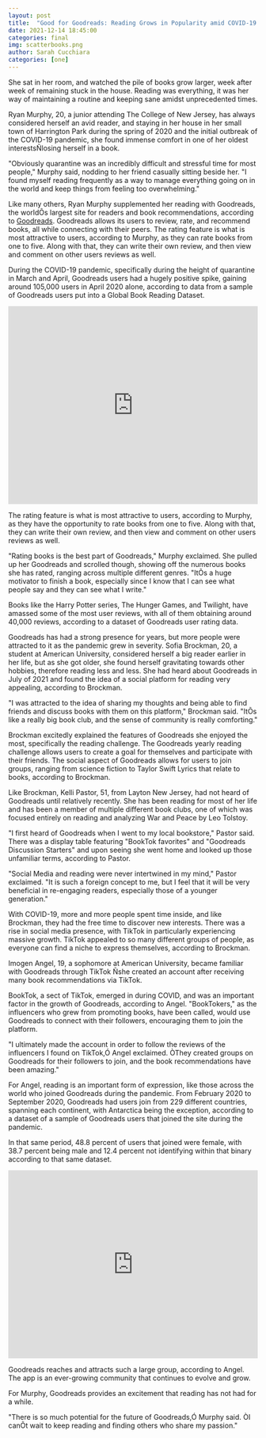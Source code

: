 ```yaml
---
layout: post
title:  "Good for Goodreads: Reading Grows in Popularity amid COVID-19 Pandemic"
date: 2021-12-14 18:45:00 
categories: final
img: scatterbooks.png
author: Sarah Cucchiara
categories: [one]
---
```



She sat in her room, and watched the pile of books grow larger, week after week of remaining stuck in the house. Reading was everything, it was her way of maintaining a routine and keeping sane amidst unprecedented times. 

Ryan Murphy, 20, a junior attending The College of New Jersey, has always considered herself an avid reader, and staying in her house in her small town of Harrington Park during the spring of 2020 and the initial outbreak of the COVID-19 pandemic, she found immense comfort in one of her oldest interestsÑlosing herself in a book.   

"Obviously quarantine was an incredibly difficult and stressful time for most people," Murphy said, nodding to her friend casually sitting beside her. "I found myself reading frequently as a way to manage everything going on in the world and keep things from feeling too overwhelming." 

Like many others, Ryan Murphy supplemented her reading with Goodreads, the worldÕs largest site for readers and book recommendations, according to [Goodreads](https://www.goodreads.com/about/us). Goodreads allows its users to review, rate, and recommend books, all while connecting with their peers. The rating feature is what is most attractive to users, according to Murphy, as they can rate books from one to five. Along with that, they can write their own review, and then view and comment on other users reviews as well.

During the COVID-19 pandemic, specifically during the height of quarantine in March and April, Goodreads users had a hugely positive spike, gaining around 105,000 users in April 2020 alone, according to data from a sample of Goodreads users put into a Global Book Reading Dataset. 
 
<iframe title="Goodreads users 2019 vs 2020" aria-label="Interactive line chart" id="datawrapper-chart-s2OV2" src="https://datawrapper.dwcdn.net/s2OV2/1/" scrolling="no" frameborder="0" style="width: 0; min-width: 100% !important; border: none;" height="400"></iframe><script type="text/javascript">!function(){"use strict";window.addEventListener("message",(function(e){if(void 0!==e.data["datawrapper-height"]){var t=document.querySelectorAll("iframe");for(var a in e.data["datawrapper-height"])for(var r=0;r<t.length;r++){if(t[r].contentWindow===e.source)t[r].style.height=e.data["datawrapper-height"][a]+"px"}}}))}();
</script>

The rating feature is what is most attractive to users, according to Murphy, as they have the opportunity to rate books from one to five. Along with that, they can write their own review, and then view and comment on other users reviews as well.

"Rating books is the best part of Goodreads," Murphy exclaimed. She pulled up her Goodreads and scrolled though, showing off the numerous books she has rated, ranging across multiple different genres. "ItÕs a huge motivator to finish a book, especially since I know that I can see what people say and they can see what I write." 

Books like the Harry Potter series, The Hunger Games, and Twilight, have amassed some of the most user reviews, with all of them obtaining around 40,000 reviews, according to a dataset of Goodreads user rating data. 

<div class="flourish-embed flourish-scatter" data-src="visualisation/8060044"><script src="https://public.flourish.studio/resources/embed.js"></script></div>

Goodreads has had a strong presence for years, but more people were attracted to it as the pandemic grew in severity. Sofia Brockman, 20, a student at American University, considered herself a big reader earlier in her life, but as she got older, she found herself gravitating towards other hobbies, therefore reading less and less. She had heard about Goodreads in July of 2021 and found the idea of a social platform for reading very appealing, according to Brockman. 

"I was attracted to the idea of sharing my thoughts and being able to find friends and discuss books with them on this platform," Brockman said. "ItÕs like a really big book club, and the sense of community is really comforting." 

Brockman excitedly explained the features of Goodreads she enjoyed the most, specifically the reading challenge. The Goodreads yearly reading challenge allows users to create a goal for themselves and participate with their friends. The social aspect of Goodreads allows for users to join groups, ranging from science fiction to Taylor Swift Lyrics that relate to books, according to Brockman.  

Like Brockman, Kelli Pastor, 51, from Layton New Jersey, had not heard of Goodreads until relatively recently. She has been reading for most of her life and has been a member of multiple different book clubs, one of which was focused entirely on reading and analyzing War and Peace by Leo Tolstoy. 

"I first heard of Goodreads when I went to my local bookstore," Pastor said. There was a display table featuring "BookTok favorites" and "Goodreads Discussion Starters" and upon seeing she went home and looked up those unfamiliar terms, according to Pastor. 

"Social Media and reading were never intertwined in my mind," Pastor exclaimed. "It is such a foreign concept to me, but I feel that it will be very beneficial in re-engaging readers, especially those of a younger generation." 

With COVID-19, more and more people spent time inside, and like Brockman, they had the free time to discover new interests. There was a rise in social media presence, with TikTok in particularly experiencing massive growth. TikTok appealed to so many different groups of people, as everyone can find a niche to express themselves, according to Brockman. 

Imogen Angel, 19, a sophomore at American University, became familiar with Goodreads through TikTok Ñshe created an account after receiving many book recommendations via TikTok. 

BookTok, a sect of TikTok, emerged in during COVID, and was an important factor in the growth of Goodreads, according to Angel. "BookTokers," as the influencers who grew from promoting books, have been called, would use Goodreads to connect with their followers, encouraging them to join the platform. 

"I ultimately made the account in order to follow the reviews of the influencers I found on TikTok,Ó Angel exclaimed. ÒThey created groups on Goodreads for their followers to join, and the book recommendations have been amazing."

For Angel, reading is an important form of expression, like those across the world who joined Goodreads during the pandemic. From February 2020 to September 2020, Goodreads had users join from 229 different countries, spanning each continent, with Antarctica being the exception, according to a dataset of a sample of Goodreads users that joined the site during the pandemic. 

In that same period, 48.8 percent of users that joined were female, with 38.7 percent being male and 12.4 percent not identifying within that binary according to that same dataset. 

<iframe title="Goodreads Users Who Joined During the PandemicÊ" aria-label="Map" id="datawrapper-chart-n7Alh" src="https://datawrapper.dwcdn.net/n7Alh/1/" scrolling="no" frameborder="0" style="width: 0; min-width: 100% !important; border: none;" height="380"></iframe><script type="text/javascript">!function(){"use strict";window.addEventListener("message",(function(e){if(void 0!==e.data["datawrapper-height"]){var t=document.querySelectorAll("iframe");for(var a in e.data["datawrapper-height"])for(var r=0;r<t.length;r++){if(t[r].contentWindow===e.source)t[r].style.height=e.data["datawrapper-height"][a]+"px"}}}))}();
</script>

Goodreads reaches and attracts such a large group, according to Angel. The app is an ever-growing community that continues to evolve and grow.  

For Murphy, Goodreads provides an excitement that reading has not had for a while.  

"There is so much potential for the future of Goodreads,Ó Murphy said. ÒI canÕt wait to keep reading and finding others who share my passion."



